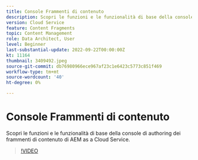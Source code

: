 ```yaml
---
title: Console Frammenti di contenuto
description: Scopri le funzioni e le funzionalità di base della console di authoring dei frammenti di contenuto di AEM as a Cloud Service.
version: Cloud Service
feature: Content Fragments
topic: Content Management
role: Data Architect, User
level: Beginner
last-substantial-update: 2022-09-22T00:00:00Z
kt: 11164
thumbnail: 3409492.jpeg
source-git-commit: db76980966ece967af23c1e6423c5773c851f469
workflow-type: tm+mt
source-wordcount: '40'
ht-degree: 0%

---
```



# Console Frammenti di contenuto

Scopri le funzioni e le funzionalità di base della console di authoring dei frammenti di contenuto di AEM as a Cloud Service.

>[!VIDEO](https://video.tv.adobe.com/v/3409492/?quality=12&learn=on)
